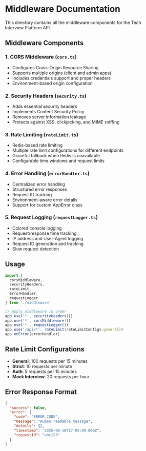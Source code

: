 # Middleware Documentation

This directory contains all the middleware components for the Tech Interview Platform API.

## Middleware Components

### 1. CORS Middleware (`cors.ts`)
- Configures Cross-Origin Resource Sharing
- Supports multiple origins (client and admin apps)
- Includes credentials support and proper headers
- Environment-based origin configuration

### 2. Security Headers (`security.ts`)
- Adds essential security headers
- Implements Content Security Policy
- Removes server information leakage
- Protects against XSS, clickjacking, and MIME sniffing

### 3. Rate Limiting (`rateLimit.ts`)
- Redis-based rate limiting
- Multiple rate limit configurations for different endpoints
- Graceful fallback when Redis is unavailable
- Configurable time windows and request limits

### 4. Error Handling (`errorHandler.ts`)
- Centralized error handling
- Structured error responses
- Request ID tracking
- Environment-aware error details
- Support for custom AppError class

### 5. Request Logging (`requestLogger.ts`)
- Colored console logging
- Request/response time tracking
- IP address and User-Agent logging
- Request ID generation and tracking
- Slow request detection

## Usage

```typescript
import { 
  corsMiddleware, 
  securityHeaders, 
  rateLimit,
  errorHandler,
  requestLogger 
} from './middleware'

// Apply middleware in order
app.use('*', securityHeaders())
app.use('*', corsMiddleware())
app.use('*', requestLogger())
app.use('/api/*', rateLimit(rateLimitConfigs.general))
app.onError(errorHandler)
```

## Rate Limit Configurations

- **General**: 100 requests per 15 minutes
- **Strict**: 10 requests per minute
- **Auth**: 5 requests per 15 minutes
- **Mock Interview**: 20 requests per hour

## Error Response Format

```json
{
  "success": false,
  "error": {
    "code": "ERROR_CODE",
    "message": "Human readable message",
    "details": {},
    "timestamp": "2025-08-16T17:00:00.000Z",
    "requestId": "abc123"
  }
}
```